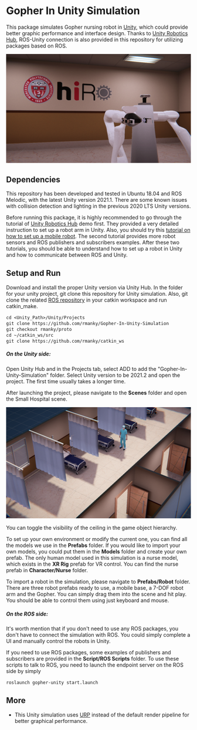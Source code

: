 # Gopher In Unity Simulation
This package simulates Gopher nursing robot in [Unity](https://unity.com/), which could provide better graphic performance and interface design. Thanks to [Unity Robotics Hub](https://github.com/Unity-Technologies/Unity-Robotics-Hub), ROS-Unity connection is also provided in this repository for utilizing packages based on ROS.

![image](Demo/cover.png)

## Dependencies
This repository has been developed and tested in Ubuntu 18.04 and ROS Melodic, with the latest Unity version 2021.1. There are some known issues with collision detection and lighting in the previous 2020 LTS Unity versions.

Before running this package, it is highly recommended to go through the tutorial of [Unity Robotics Hub](https://github.com/Unity-Technologies/Unity-Robotics-Hub) demo first. They provided a very detailed instruction to set up a robot arm in Unity. Also, you should try this [tutorial on how to set up a mobile robot](https://github.com/ZhuoyunZhong/Mobile-Robot-Demo-with-Unity-ROS). The second tutorial provides more robot sensors and ROS publishers and subscribers examples. After these two tutorials, you should be able to understand how to set up a robot in Unity and how to communicate between ROS and Unity.

## Setup and Run

Download and install the proper Unity version via Unity Hub. In the folder for your unity project, git clone this repository for Unity simulation. Also, git clone the related [ROS repository](https://github.com/hiro-wpi/Gopher-ROS-Unity) in your catkin workspace and run catkin_make.

```
cd <Unity_Path>/Unity/Projects
git clone https://github.com/rmanky/Gopher-In-Unity-Simulation
git checkout rmanky/proto
cd ~/catkin_ws/src
git clone https://github.com/rmanky/catkin_ws
```

##### On the Unity side:

Open Unity Hub and in the Projects tab, select ADD to add the "Gopher-In-Unity-Simulation" folder. Select Unity version to be 2021.2 and open the project. The first time usually takes a longer time.

After launching the project, please navigate to the **Scenes** folder and open the Small Hospital scene.

![image](Demo/hospital.png)

You can toggle the visibility of the ceiling in the game object hierarchy. 

To set up your own environment or modify the current one, you can find all the models we use in the **Prefabs** folder. If you would like to import your own models, you could put them in the **Models** folder and create your own prefab. The only human model used in this simulation is a nurse model, which exists in the **XR Rig** prefab for VR control. You can find the nurse prefab in **Character/Nurse** folder.

To import a robot in the simulation, please navigate to **Prefabs/Robot** folder. There are three robot prefabs ready to use, a mobile base, a 7-DOF robot arm and the Gopher. You can simply drag them into the scene and hit play. You should be able to control them using just keyboard and mouse.

##### On the ROS side:

It's worth mention that if you don't need to use any ROS packages, you don't have to connect the simulation with ROS. You could simply complete a UI and manually control the robots in Unity. 

If you need to use ROS packages, some examples of publishers and subscribers are provided in the **Script/ROS Scripts** folder. To use these scripts to talk to ROS, you need to launch the endpoint server on the ROS side by simply

```
roslaunch gopher-unity start.launch
```

## More

- This Unity simulation uses [URP](https://docs.unity3d.com/Packages/com.unity.render-pipelines.universal@13.0/manual/index.html) instead of the default render pipeline for better graphical performance.

